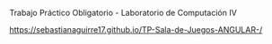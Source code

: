 Trabajo Práctico Obligatorio - Laboratorio de Computación IV

https://sebastianaguirre17.github.io/TP-Sala-de-Juegos-ANGULAR-/
